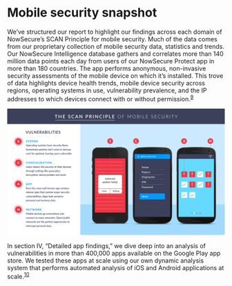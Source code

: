 # Mobile security snapshot

We’ve structured our report to highlight our findings across each domain of NowSecure’s SCAN Principle for mobile security. Much of the data comes from our proprietary collection of mobile security data, statistics and trends. Our NowSecure Intelligence database gathers and correlates more than 140 million data points each day from users of our NowSecure Protect app in more than 180 countries. The app performs anonymous, non-invasive security assessments of the mobile device on which it’s installed. This trove of data highlights device health trends, mobile device security across regions, operating systems in use, vulnerability prevalence, and the IP addresses to which devices connect with or without permission.<sup>[9](https://www.nowsecure.com/intelligence/)</sup>

![](ScanPrinciple.png)

In section IV, “Detailed app findings,” we dive deep into an analysis of vulnerabilities in more than 400,000 apps available on the Google Play app store. We tested these apps at scale using our own dynamic analysis system that performs automated analysis of iOS and Android applications at scale.<sup>[10](https://www.nowsecure.com/blog/2015/12/17/finding-mobile-vulnerabilities-at-scale/)</sup>






